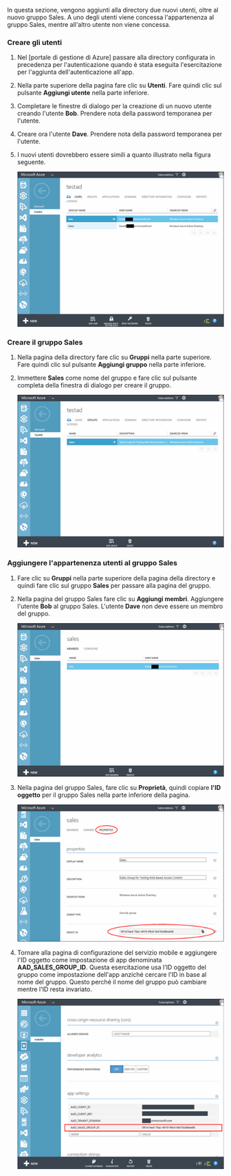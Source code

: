 In questa sezione, vengono aggiunti alla directory due nuovi utenti, oltre al nuovo gruppo Sales. A uno degli utenti viene concessa l'appartenenza al gruppo Sales, mentre all'altro utente non viene concessa.

### Creare gli utenti


1. Nel [portale di gestione di Azure] passare alla directory configurata in precedenza per l'autenticazione quando è stata eseguita l'esercitazione per l'aggiunta dell'autenticazione all'app.
2. Nella parte superiore della pagina fare clic su **Utenti**. Fare quindi clic sul pulsante **Aggiungi utente** nella parte inferiore. 
3. Completare le finestre di dialogo per la creazione di un nuovo utente creando l'utente **Bob**. Prendere nota della password temporanea per l'utente. 
4. Creare ora l'utente **Dave**. Prendere nota della password temporanea per l'utente.
5. I nuovi utenti dovrebbero essere simili a quanto illustrato nella figura seguente.

    ![](./media/mobile-services-aad-rbac-create-sales-group/users.png)


### Creare il gruppo Sales


1. Nella pagina della directory fare clic su **Gruppi** nella parte superiore. Fare quindi clic sul pulsante **Aggiungi gruppo** nella parte inferiore. 
2. Immettere **Sales** come nome del gruppo e fare clic sul pulsante completa della finestra di dialogo per creare il gruppo. 

    ![](./media/mobile-services-aad-rbac-create-sales-group/sales-group.png)

### Aggiungere l'appartenenza utenti al gruppo Sales


1. Fare clic su **Gruppi** nella parte superiore della pagina della directory e quindi fare clic sul gruppo **Sales** per passare alla pagina del gruppo. 
2. Nella pagina del gruppo Sales fare clic su **Aggiungi membri**. Aggiungere l'utente **Bob** al gruppo Sales. L'utente **Dave** non deve essere un membro del gruppo.

    ![](./media/mobile-services-aad-rbac-create-sales-group/group-membership.png)

3. Nella pagina del gruppo Sales, fare clic su **Proprietà**, quindi copiare **l'ID oggetto** per il gruppo Sales nella parte inferiore della pagina.

   
    ![](./media/mobile-services-aad-rbac-create-sales-group/sales-group-id.png)

4. Tornare alla pagina di configurazione del servizio mobile e aggiungere l'ID oggetto come impostazione di app denominata **AAD_SALES_GROUP_ID**. Questa esercitazione usa l'ID oggetto del gruppo come impostazione dell'app anziché cercare l'ID in base al nome del gruppo. Questo perché il nome del gruppo può cambiare mentre l'ID resta invariato.

    ![](./media/mobile-services-aad-rbac-create-sales-group/sales-group-id-app-setting.png)
<!--HONumber=54-->